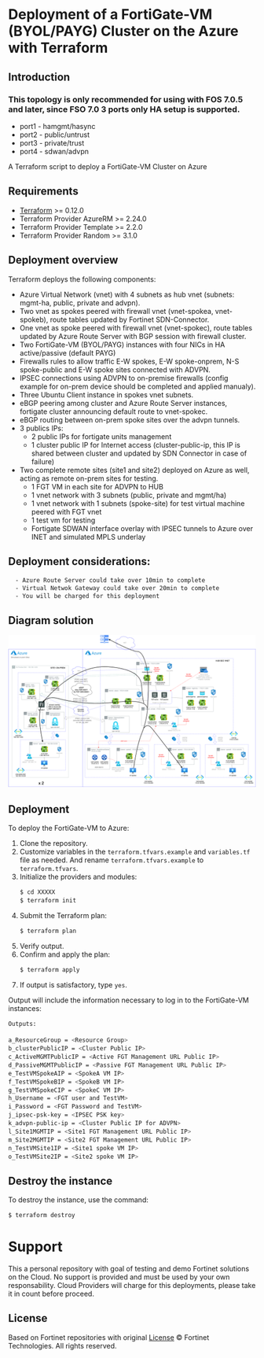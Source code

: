 # Deployment of a FortiGate-VM (BYOL/PAYG) Cluster on the Azure with Terraform
## Introduction
### This topology is only recommended for using with FOS 7.0.5 and later, since FSO 7.0 3 ports only HA setup is supported.
* port1 - hamgmt/hasync
* port2 - public/untrust
* port3 - private/trust
* port4 - sdwan/advpn

A Terraform script to deploy a FortiGate-VM Cluster on Azure

## Requirements
* [Terraform](https://learn.hashicorp.com/terraform/getting-started/install.html) >= 0.12.0
* Terraform Provider AzureRM >= 2.24.0
* Terraform Provider Template >= 2.2.0
* Terraform Provider Random >= 3.1.0

## Deployment overview
Terraform deploys the following components:
   - Azure Virtual Network (vnet) with 4 subnets as hub vnet (subnets: mgmt-ha, public, private and advpn).
   - Two vnet as spokes peered with firewall vnet (vnet-spokea, vnet-spokeb), route tables updated by Fortinet SDN-Connector.
   - One vnet as spoke peered with firewall vnet (vnet-spokec), route tables updated by Azure Route Server with BGP session with firewall cluster.
   - Two FortiGate-VM (BYOL/PAYG) instances with four NICs in HA active/passive (default PAYG)
   - Firewalls rules to allow traffic E-W spokes, E-W spoke-onprem, N-S spoke-public and E-W spoke sites connected with ADVPN.
   - IPSEC connections using ADVPN to on-premise firewalls (config example for on-prem device should be completed and applied manualy).
   - Three Ubuntu Client instance in spokes vnet subnets.
   - eBGP peering among cluster and Azure Route Server instances, fortigate cluster announcing default route to vnet-spokec.
   - eBGP routing between on-prem spoke sites over the advpn tunnels.
   - 3 publics IPs:
      - 2 public IPs for fortigate units management
      - 1 cluster public IP for Internet access (cluster-public-ip, this IP is shared between cluster and updated by SDN Connector in case of failure)
   - Two complete remote sites (site1 and site2) deployed on Azure as well, acting as remote on-prem sites for testing.
      - 1 FGT VM in each site for ADVPN to HUB
      - 1 vnet network with 3 subnets (public, private and mgmt/ha)
      - 1 vnet network with 1 subnets (spoke-site) for test virtual machine peered with FGT vnet
      - 1 test vm for testing
      - Fortigate SDWAN interface overlay with IPSEC tunnels to Azure over INET and simulated MPLS underlay

## Deployment considerations:
      - Azure Route Server could take over 10min to complete
      - Virtual Netwok Gateway could take over 20min to complete
      - You will be charged for this deployment

## Diagram solution

![FortiGate reference architecture overview](images/FGT-HA-Azure-SDWAN-INET-MPLS.png)

## Deployment
To deploy the FortiGate-VM to Azure:
1. Clone the repository.
2. Customize variables in the `terraform.tfvars.example` and `variables.tf` file as needed.  And rename `terraform.tfvars.example` to `terraform.tfvars`.
3. Initialize the providers and modules:
   ```sh
   $ cd XXXXX
   $ terraform init
    ```
4. Submit the Terraform plan:
   ```sh
   $ terraform plan
   ```
5. Verify output.
6. Confirm and apply the plan:
   ```sh
   $ terraform apply
   ```
7. If output is satisfactory, type `yes`.

Output will include the information necessary to log in to the FortiGate-VM instances:
```sh
Outputs:

a_ResourceGroup = <Resource Group>
b_clusterPublicIP = <Cluster Public IP>
c_ActiveMGMTPublicIP = <Active FGT Management URL Public IP>
d_PassiveMGMTPublicIP = <Passive FGT Management URL Public IP>
e_TestVMSpokeAIP = <SpokeA VM IP>
f_TestVMSpokeBIP = <SpokeB VM IP>
g_TestVMSpokeCIP = <SpokeC VM IP>
h_Username = <FGT user and TestVM>
i_Password = <FGT Password and TestVM>
j_ipsec-psk-key = <IPSEC PSK key>
k_advpn-public-ip = <Cluster Public IP for ADVPN>
l_Site1MGMTIP = <Site1 FGT Management URL Public IP>
m_Site2MGMTIP = <Site2 FGT Management URL Public IP>
n_TestVMSite1IP = <Site1 spoke VM IP>
o_TestVMSite2IP = <Site2 spoke VM IP>
```

## Destroy the instance
To destroy the instance, use the command:
```sh
$ terraform destroy
```

# Support
This a personal repository with goal of testing and demo Fortinet solutions on the Cloud. No support is provided and must be used by your own responsability. Cloud Providers will charge for this deployments, please take it in count before proceed.

## License
Based on Fortinet repositories with original [License](https://github.com/fortinet/fortigate-terraform-deploy/blob/master/LICENSE) © Fortinet Technologies. All rights reserved.

